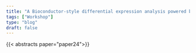 ```yaml
---
title: "A Bioconductor-style differential expression analysis powered by SPEAQeasy*"
tags: ["Workshop"]
type: "blog"
draft: false
---
```


{{< abstracts paper="paper24">}}



